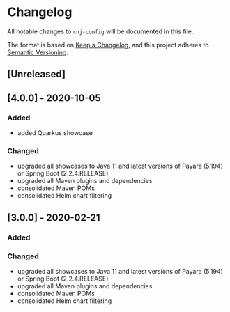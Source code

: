 # Changelog
All notable changes to `cnj-config` will be documented in this file.

The format is based on [Keep a Changelog](https://keepachangelog.com/en/1.0.0/),
and this project adheres to [Semantic Versioning](https://semver.org/spec/v2.0.0.html).

## [Unreleased]

## [4.0.0] - 2020-10-05
### Added
- added Quarkus showcase
### Changed
- upgraded all showcases to Java 11 and latest versions of Payara (5.194) or Spring Boot (2.2.4.RELEASE)
- upgraded all Maven plugins and dependencies
- consolidated Maven POMs
- consolidated Helm chart filtering

## [3.0.0] - 2020-02-21
### Added
### Changed
- upgraded all showcases to Java 11 and latest versions of Payara (5.194) or Spring Boot (2.2.4.RELEASE)
- upgraded all Maven plugins and dependencies
- consolidated Maven POMs
- consolidated Helm chart filtering
